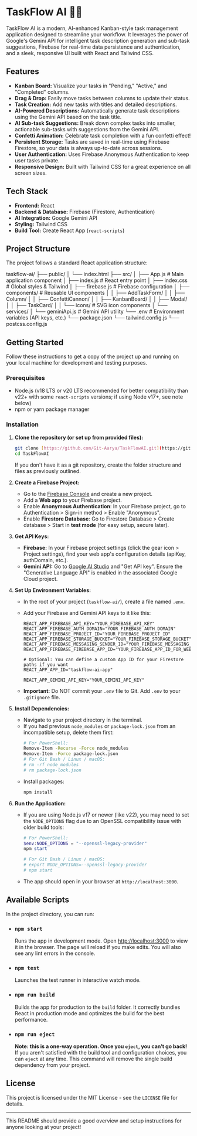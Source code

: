 # TaskFlow AI 🧠✨

TaskFlow AI is a modern, AI-enhanced Kanban-style task management application designed to streamline your workflow. It leverages the power of Google's Gemini API for intelligent task description generation and sub-task suggestions, Firebase for real-time data persistence and authentication, and a sleek, responsive UI built with React and Tailwind CSS.

## Features

* **Kanban Board:** Visualize your tasks in "Pending," "Active," and "Completed" columns.
* **Drag & Drop:** Easily move tasks between columns to update their status.
* **Task Creation:** Add new tasks with titles and detailed descriptions.
* **AI-Powered Descriptions:** Automatically generate task descriptions using the Gemini API based on the task title.
* **AI Sub-task Suggestions:** Break down complex tasks into smaller, actionable sub-tasks with suggestions from the Gemini API.
* **Confetti Animation:** Celebrate task completion with a fun confetti effect!
* **Persistent Storage:** Tasks are saved in real-time using Firebase Firestore, so your data is always up-to-date across sessions.
* **User Authentication:** Uses Firebase Anonymous Authentication to keep user tasks private.
* **Responsive Design:** Built with Tailwind CSS for a great experience on all screen sizes.

## Tech Stack

* **Frontend:** React
* **Backend & Database:** Firebase (Firestore, Authentication)
* **AI Integration:** Google Gemini API
* **Styling:** Tailwind CSS
* **Build Tool:** Create React App (`react-scripts`)

## Project Structure

The project follows a standard React application structure:

taskflow-ai/
├── public/
│   └── index.html
├── src/
│   ├── App.js                 # Main application component
│   ├── index.js               # React entry point
│   ├── index.css              # Global styles & Tailwind
│   ├── firebase.js            # Firebase configuration
│   ├── components/            # Reusable UI components
│   │   ├── AddTaskForm/
│   │   ├── Column/
│   │   ├── ConfettiCannon/
│   │   ├── KanbanBoard/
│   │   ├── Modal/
│   │   ├── TaskCard/
│   │   └── icons/             # SVG icon components
│   └── services/
│       └── geminiApi.js       # Gemini API utility
└── .env                       # Environment variables (API keys, etc.)
└── package.json
└── tailwind.config.js
└── postcss.config.js




## Getting Started

Follow these instructions to get a copy of the project up and running on your local machine for development and testing purposes.

### Prerequisites

* Node.js (v18 LTS or v20 LTS recommended for better compatibility than v22+ with some `react-scripts` versions; if using Node v17+, see note below)
* npm or yarn package manager

### Installation

1.  **Clone the repository (or set up from provided files):**
    ```bash
    git clone [https://github.com/Git-Aarya/TaskFlowAI.git](https://github.com/Git-Aarya/TaskFlowAI.git) 
    cd TaskFlowAI
    ```
    If you don't have it as a git repository, create the folder structure and files as previously outlined.

2.  **Create a Firebase Project:**
    * Go to the [Firebase Console](https://console.firebase.google.com/) and create a new project.
    * Add a **Web app** to your Firebase project.
    * Enable **Anonymous Authentication**: In your Firebase project, go to Authentication > Sign-in method > Enable "Anonymous".
    * Enable **Firestore Database**: Go to Firestore Database > Create database > Start in **test mode** (for easy setup, secure later).

3.  **Get API Keys:**
    * **Firebase:** In your Firebase project settings (click the gear icon > Project settings), find your web app's configuration details (apiKey, authDomain, etc.).
    * **Gemini API:** Go to [Google AI Studio](https://aistudio.google.com/) and "Get API key". Ensure the "Generative Language API" is enabled in the associated Google Cloud project.

4.  **Set Up Environment Variables:**
    * In the root of your project (`taskflow-ai/`), create a file named `.env`.
    * Add your Firebase and Gemini API keys to it like this:

        ```env
        REACT_APP_FIREBASE_API_KEY="YOUR_FIREBASE_API_KEY"
        REACT_APP_FIREBASE_AUTH_DOMAIN="YOUR_FIREBASE_AUTH_DOMAIN"
        REACT_APP_FIREBASE_PROJECT_ID="YOUR_FIREBASE_PROJECT_ID"
        REACT_APP_FIREBASE_STORAGE_BUCKET="YOUR_FIREBASE_STORAGE_BUCKET"
        REACT_APP_FIREBASE_MESSAGING_SENDER_ID="YOUR_FIREBASE_MESSAGING_SENDER_ID"
        REACT_APP_FIREBASE_FIREBASE_APP_ID="YOUR_FIREBASE_APP_ID_FOR_WEB_APP"

        # Optional: You can define a custom App ID for your Firestore paths if you want
        REACT_APP_APP_ID="taskflow-ai-app"

        REACT_APP_GEMINI_API_KEY="YOUR_GEMINI_API_KEY"
        ```
    * **Important:** Do NOT commit your `.env` file to Git. Add `.env` to your `.gitignore` file.

5.  **Install Dependencies:**
    * Navigate to your project directory in the terminal.
    * If you had previous `node_modules` or `package-lock.json` from an incompatible setup, delete them first:
        ```bash
        # For PowerShell:
        Remove-Item -Recurse -Force node_modules
        Remove-Item -Force package-lock.json
        # For Git Bash / Linux / macOS:
        # rm -rf node_modules
        # rm package-lock.json
        ```
    * Install packages:
        ```bash
        npm install
        ```

6.  **Run the Application:**
    * If you are using Node.js v17 or newer (like v22), you may need to set the `NODE_OPTIONS` flag due to an OpenSSL compatibility issue with older build tools:
        ```powershell
        # For PowerShell:
        $env:NODE_OPTIONS = "--openssl-legacy-provider"
        npm start
        ```
        ```bash
        # For Git Bash / Linux / macOS:
        # export NODE_OPTIONS=--openssl-legacy-provider
        # npm start
        ```
    * The app should open in your browser at `http://localhost:3000`.

## Available Scripts

In the project directory, you can run:

* ### `npm start`
    Runs the app in development mode. Open [http://localhost:3000](http://localhost:3000) to view it in the browser.
    The page will reload if you make edits. You will also see any lint errors in the console.

* ### `npm test`
    Launches the test runner in interactive watch mode.

* ### `npm run build`
    Builds the app for production to the `build` folder. It correctly bundles React in production mode and optimizes the build for the best performance.

* ### `npm run eject`
    **Note: this is a one-way operation. Once you `eject`, you can’t go back!**
    If you aren't satisfied with the build tool and configuration choices, you can `eject` at any time. This command will remove the single build dependency from your project.

## License

This project is licensed under the MIT License - see the `LICENSE` file for details.

---

This README should provide a good overview and setup instructions for anyone looking at your project!
